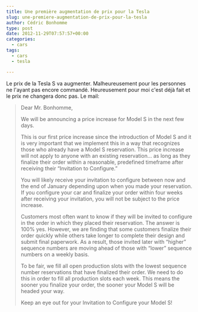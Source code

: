 ```yaml
---
title: Une première augmentation de prix pour la Tesla
slug: une-premiere-augmentation-de-prix-pour-la-tesla
author: Cédric Bonhomme
type: post
date: 2012-11-29T07:57:57+00:00
categories:
  - cars
tags:
  - cars
  - tesla

---
```

Le prix de la Tesla S va augmenter. Malheureusement pour les personnes ne l'ayant pas encore commandé. Heureusement pour moi c'est déjà fait et le prix ne changera donc pas. Le mail:

> Dear Mr. Bonhomme,
> 
> We will be announcing a price increase for Model S in the next few days.
> 
> This is our first price increase since the introduction of Model S and it is very important that we implement this in a way that recognizes those who already have a Model S reservation. This price increase will not apply to anyone with an existing reservation… as long as they finalize their order within a reasonable, predefined timeframe after receiving their &#8220;Invitation to Configure.&#8221;
> 
> You will likely receive your invitation to configure between now and the end of January depending upon when you made your reservation. If you configure your car and finalize your order within four weeks after receiving your invitation, you will not be subject to the price increase.
> 
> Customers most often want to know if they will be invited to configure in the order in which they placed their reservation. The answer is 100% yes. However, we are finding that some customers finalize their order quickly while others take longer to complete their design and submit final paperwork. As a result, those invited later with &#8220;higher&#8221; sequence numbers are moving ahead of those with &#8220;lower&#8221; sequence numbers on a weekly basis.
> 
> To be fair, we fill all open production slots with the lowest sequence number reservations that have finalized their order. We need to do this in order to fill all production slots each week. This means the sooner you finalize your order, the sooner your Model S will be headed your way.
> 
> Keep an eye out for your Invitation to Configure your Model S!
